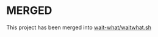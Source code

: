 # MERGED

This project has been merged into [wait-what/waitwhat.sh](https://github.com/wait-what/waitwhat.sh)
